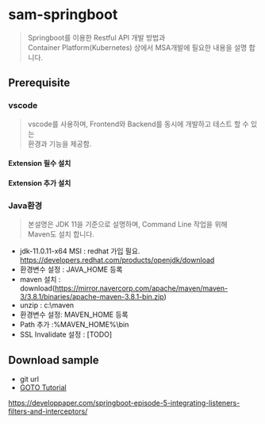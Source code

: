 # sam-springboot
> Springboot를 이용한 Restful API 개발 방법과  
> Container Platform(Kubernetes) 상에서 MSA개발에 필요한 내용을 설명 합니다.


## Prerequisite
### vscode
> vscode를 사용하며, Frontend와 Backend를 동시에 개발하고 테스트 할 수 있는  
> 환경과 기능을 제공함.

#### Extension 필수 설치


#### Extension 추가 설치

### Java환경
> 본설명은 JDK 11을 기준으로 설명하며, Command Line 작업을 위해  
> Maven도 설치 합니다.

- jdk-11.0.11-x64 MSI : redhat 가입 필요. https://developers.redhat.com/products/openjdk/download
- 환경변수 설정 : JAVA_HOME 등록
- maven 설치 : download(https://mirror.navercorp.com/apache/maven/maven-3/3.8.1/binaries/apache-maven-3.8.1-bin.zip)
- unzip : c:\maven
- 환경변수 설정: MAVEN_HOME 등록
- Path 추가 :%MAVEN_HOME%\bin
- SSL Invalidate 설정 : [TODO]

## Download sample
- git url
- [GOTO Tutorial](doc/README.md)

https://developpaper.com/springboot-episode-5-integrating-listeners-filters-and-interceptors/

